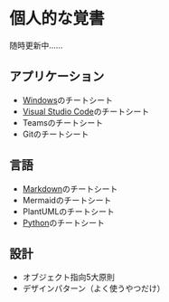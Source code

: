 # 個人的な覚書

随時更新中……

## アプリケーション

- [Windows](Windows.md)のチートシート
- [Visual Studio Code](VisualStudioCode.md)のチートシート
- Teamsのチートシート
- Gitのチートシート

## 言語

- [Markdown](Markdown.md)のチートシート
- Mermaidのチートシート
- PlantUMLのチートシート
- [Python](Python/README.md)のチートシート

## 設計

- オブジェクト指向5大原則
- デザインパターン（よく使うやつだけ）
